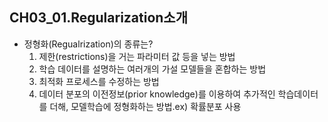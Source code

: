 ## CH03_01.Regularization소개

- 정형화(Regualrization)의 종류는?
    1. 제한(restrictions)을 거는 파라미터 값 등을 넣는 방법 
    2. 학습 데이터를 설명하는 여러개의 가설 모델들을 혼합하는 방법
    3. 최적화 프로세스를 수정하는 방법
    4. 데이터 분포의 이전정보(prior knowledge)를 이용하여 추가적인 학습데이터를 더해, 모델학습에 정형화하는 방법.ex) 확률분포 사용
